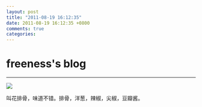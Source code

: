```yaml
---
layout: post
title: "2011-08-19 16:12:35"
date: 2011-08-19 16:12:35 +0800
comments: true
categories: 
---
```


# freeness's blog

----------

![](http://okqmqrbgo.bkt.clouddn.com/201108191612351.jpg)

>
叫花排骨，味道不错。排骨，洋葱，辣椒，尖椒，豆瓣酱。